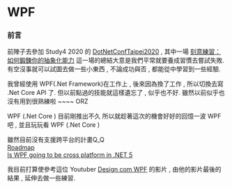 # WPF
### 前言
前陣子去參加 Study4 2020 的 [DotNetConfTaipei2020](https://github.com/Study4/DotNetConfTaipei2020/tree/master/slides) , 
其中一場 [刻意練習：如何鍛鍊你的抽象化能力](https://github.com/Study4/DotNetConfTaipei2020/blob/master/slides/%E5%88%BB%E6%84%8F%E7%B7%B4%E7%BF%92%EF%BC%9A%E5%A6%82%E4%BD%95%E9%8D%9B%E9%8D%8A%E4%BD%A0%E7%9A%84%E6%8A%BD%E8%B1%A1%E5%8C%96%E8%83%BD%E5%8A%9B%20%231%20-%20Andrew%20Wu.pdf) 這一場的總結大意是我們平常就要養成習慣去嘗試失敗. 
有空沒事就可以試圖去做一些小東西 , 不論成功與否 , 都能從中學習到一些經驗.

我曾經使用 WPF(.Net Framework)在工作上 , 後來因為換了工作 , 所以切換去寫 .Net Core API 了.
但以前點過的技能就這樣遺忘了 , 似乎也不好.
雖然以前似乎也沒有用到很熟練啦 ~~~~ ORZ

WPF (.Net Core ) 目前剛推出不久
所以就趁著這次的機會好好的回憶一波 WPF 吧 , 並且玩玩看 WPF (.Net Core ) 

雖然目前沒有支援跨平台的計畫Q_Q     
[Roadmap](https://github.com/dotnet/wpf/blob/master/roadmap.md)       
[Is WPF going to be cross platform in .NET 5](https://www.reddit.com/r/dotnet/comments/bmq1py/is_wpf_going_to_be_cross_platform_in_net_5/)


我目前打算使參考這位 Youtuber [Design com WPF](https://www.youtube.com/c/DesigncomWPF/videos) 的影片 , 
由他的影片最後的結果 , 延伸去做一些練習.

